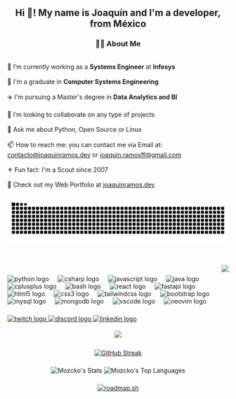 <h2 align="center">Hi 👋! My name is Joaquín and I'm a developer, from México</h2>

###

<h3 align="center">👩‍💻 About Me</h3>

<p align="left">
  <br>
  🔭 I’m currently working as a <strong>Systems Engineer</strong> at <strong>Infosys</strong>
  <br><br>
  🌱 I'm a graduate in <strong>Computer Systems Engineering</strong>
  <br><br>
  ✈️ I'm pursuing a Master's degree in <strong>Data Analytics and BI</strong>
  <br><br>
  👯 I’m looking to collaborate on any type of projects
  <br><br>
  💬 Ask me about Python, Open Source or Linux
  <br><br>
  📫 How to reach me: you can contact me via Email at: <a href="mailto:contacto@joaquinramos.dev">contacto@joaquinramos.dev</a> or <a href="mailto:joaquin.ramosff@gmail.com">joaquin.ramosff@gmail.com</a>
  <br><br>
  ⚜ Fun fact: I'm a Scout since 2007
  <br><br>
  👀 Check out my Web Portfolio at <a href="https://joaquinramos.dev" target="_blank">joaquinramos.dev</a>
</p>

###

<div align="center">
  <img src="https://raw.githubusercontent.com/mozcko/Mozcko/output/snake.svg" alt="Snake animation" />
</div>

###

<br clear="both">

<img align="right" height="150" src="https://media.giphy.com/media/v1.Y2lkPTc5MGI3NjExdG1xNzk0eGVlb3RxNXl6aWJrbDF6NmE2YnE3ZnVsenFheHJidmg2OCZlcD12MV9pbnRlcm5hbF9naWZfYnlfaWQmY3Q9Zw/rzcYzbp8BZmwWTUPFa/giphy.gif"  />

###

<div align="left">
  <img src="https://cdn.jsdelivr.net/gh/devicons/devicon/icons/python/python-original.svg" height="30" alt="python logo"  />
  <img width="12" />
  <img src="https://cdn.jsdelivr.net/gh/devicons/devicon/icons/csharp/csharp-original.svg" height="30" alt="csharp logo"  />
  <img width="12" />
  <img src="https://cdn.jsdelivr.net/gh/devicons/devicon/icons/javascript/javascript-original.svg" height="30" alt="javascript logo"  />
  <img width="12" />
  <img src="https://cdn.jsdelivr.net/gh/devicons/devicon/icons/java/java-original.svg" height="30" alt="java logo"  />
  <img width="12" />
  <img src="https://cdn.jsdelivr.net/gh/devicons/devicon/icons/cplusplus/cplusplus-original.svg" height="30" alt="cplusplus logo"  />
  <img width="12" />
  <img src="https://cdn.simpleicons.org/gnubash/4EAA25" height="30" alt="bash logo"  />
  <img width="12" />
  <img src="https://cdn.jsdelivr.net/gh/devicons/devicon/icons/react/react-original.svg" height="30" alt="react logo"  />
  <img width="12" />
  <img src="https://cdn.simpleicons.org/fastapi/009688" height="30" alt="fastapi logo"  />
  <img width="12" />
  <img src="https://cdn.jsdelivr.net/gh/devicons/devicon/icons/html5/html5-original.svg" height="30" alt="html5 logo"  />
  <img width="12" />
  <img src="https://cdn.jsdelivr.net/gh/devicons/devicon/icons/css3/css3-original.svg" height="30" alt="css3 logo"  />
  <img width="12" />
  <img src="https://cdn.simpleicons.org/tailwindcss/06B6D4" height="30" alt="tailwindcss logo"  />
  <img width="12" />
  <img src="https://cdn.jsdelivr.net/gh/devicons/devicon/icons/bootstrap/bootstrap-original.svg" height="30" alt="bootstrap logo"  />
  <img width="12" />
  <img src="https://cdn.jsdelivr.net/gh/devicons/devicon/icons/mysql/mysql-original.svg" height="30" alt="mysql logo"  />
  <img width="12" />
  <img src="https://cdn.simpleicons.org/mongodb/47A248" height="30" alt="mongodb logo"  />
  <img width="12" />
  <img src="https://cdn.jsdelivr.net/gh/devicons/devicon/icons/vscode/vscode-original.svg" height="30" alt="vscode logo"  />
  <img width="12" />
  <img src="https://skillicons.dev/icons?i=neovim" height="30" alt="neovim logo"  />
</div>

###

<div align="left">
  <a href="https://www.twitch.tv/mozcko50" target="_blank">
    <img src="https://img.shields.io/static/v1?message=Twitch&logo=twitch&label=&color=9146FF&logoColor=white&labelColor=&style=for-the-badge" height="35" alt="twitch logo"  />
  </a>
  <a href="https://discordapp.com/users/419631501781762049" target="_blank">
    <img src="https://img.shields.io/static/v1?message=Discord&logo=discord&label=&color=7289DA&logoColor=white&labelColor=&style=for-the-badge" height="35" alt="discord logo"  />
  </a>
  <a href="https://www.linkedin.com/in/joaquin-eduardo-ramos-farfan-7048611b8" target="_blank">
    <img src="https://img.shields.io/static/v1?message=LinkedIn&logo=linkedin&label=&color=0077B5&logoColor=white&labelColor=&style=for-the-badge" height="35" alt="linkedin logo"  />
  </a>
</div>

<br clear="both">

<div align="center">
  <img src="https://visitor-badge.laobi.icu/badge?page_id=mozcko.mozcko&"  />
</div>

###

<div align="center">
  <a href="https://git.io/streak-stats" target="_blank">
    <img src="https://streak-stats.demolab.com?user=Mozcko&theme=synthwave&exclude_days=Sun%2CSat" alt="GitHub Streak">
  </a>
</div>

###

<div align="center">
  <img height="150" src="https://github-readme-stats.vercel.app/api?username=Mozcko&theme=synthwave&show_icons=true&hide_border=false&count_private=true" alt="Mozcko's Stats">
  <img height="150" src="https://github-readme-stats.vercel.app/api/top-langs/?username=Mozcko&theme=synthwave&show_icons=true&hide_border=false&layout=compact" alt="Mozcko's Top Languages">
</div>

###

<div align="center">
  <a href="https://roadmap.sh" target="_blank">
    <img src="https://roadmap.sh/card/tall/64a35b11d99c9d6731acf480?variant=dark&roadmaps=full-stack%2Cpython%2Clinux%2Cbackend" alt="roadmap.sh"/>
  </a>
</div>
